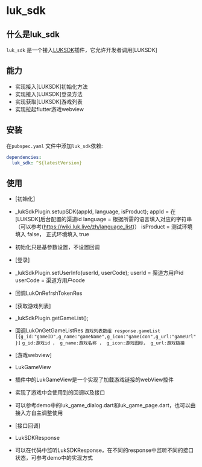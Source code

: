 # luk_sdk

## 什么是luk_sdk

`luk_sdk` 是一个接入[LUKSDK](https://www.luk.live/developer)插件，它允许开发者调用[LUKSDK]

## 能力
- 实现接入[LUKSDK]初始化方法
- 实现接入[LUKSDK]登录方法
- 实现获取[LUKSDK]游戏列表
- 实现拉起flutter游戏webview

## 安装

在`pubspec.yaml` 文件中添加`luk_sdk`依赖:

```yaml
dependencies:
  luk_sdk: ^${latestVersion}
```

## 使用
- [初始化] 
- _lukSdkPlugin.setupSDK(appId, language, isProduct);
  appId = 在[LUKSDK]后台配置的渠道id
  language = 根据所需的语言填入对应的字符串（可以参考(https://wiki.luk.live/zh/language_list)）
  isProduct = 测试环境填入 false， 正式环境填入 true
- 初始化只是基参数设置，不设置回调

- [登录]
- _lukSdkPlugin.setUserInfo(userId, userCode);
  userId = 渠道方用户id
  userCode = 渠道方用户code
- 回调LukOnRefrshTokenRes

- [获取游戏列表] 
- _lukSdkPlugin.getGameList();
- 回调LukOnGetGameListRes
  `游戏列表数组 response.gameList `
  `[{g_id:"gameID",g_name:"gameName",g_icon:"gameIcon",g_url:"gameUrl"}]`
  `g_id:游戏id ， g_name:游戏名称 ， g_icon:游戏图标， g_url:游戏链接`

- [游戏webview]
- LukGameView
- 插件中的LukGameView是一个实现了加载游戏链接的webView控件
- 实现了游戏中会使用到的回调以及接口
- 可以参考demo中的luk_game_dialog.dart和luk_game_page.dart，也可以由接入方自主调整使用

- [接口回调]
- LukSDKResponse
- 可以在代码中监听LukSDKResponse，在不同的response中监听不同的接口状态，可参考demo中的实现方式